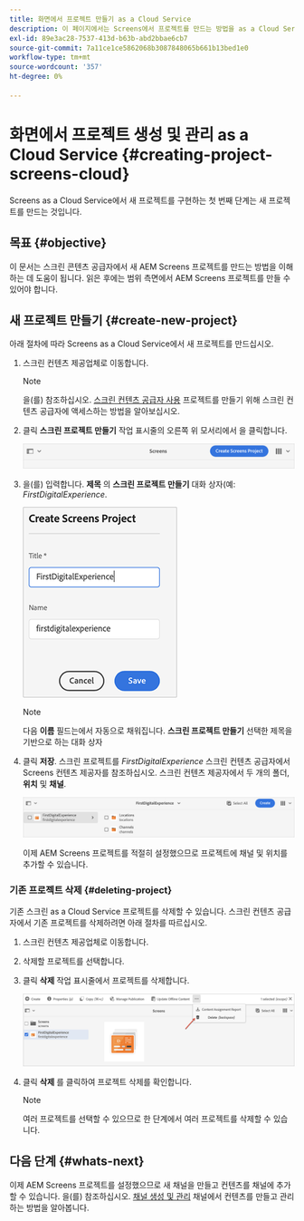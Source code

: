 ```yaml
---
title: 화면에서 프로젝트 만들기 as a Cloud Service
description: 이 페이지에서는 Screens에서 프로젝트를 만드는 방법을 as a Cloud Service으로 설명합니다.
exl-id: 89e3ac28-7537-413d-b63b-abd2bbae6cb7
source-git-commit: 7a11ce1ce5862068b3087848065b661b13bed1e0
workflow-type: tm+mt
source-wordcount: '357'
ht-degree: 0%

---
```


# 화면에서 프로젝트 생성 및 관리 as a Cloud Service {#creating-project-screens-cloud}

Screens as a Cloud Service에서 새 프로젝트를 구현하는 첫 번째 단계는 새 프로젝트를 만드는 것입니다.

## 목표 {#objective}

이 문서는 스크린 콘텐츠 공급자에서 새 AEM Screens 프로젝트를 만드는 방법을 이해하는 데 도움이 됩니다. 읽은 후에는 범위 측면에서 AEM Screens 프로젝트를 만들 수 있어야 합니다.

## 새 프로젝트 만들기 {#create-new-project}

아래 절차에 따라 Screens as a Cloud Service에서 새 프로젝트를 만드십시오.

1. 스크린 컨텐츠 제공업체로 이동합니다.

   >[!NOTE]
   >을(를) 참조하십시오. [스크린 컨텐츠 공급자 사용](https://experienceleague.adobe.com/docs/experience-manager-cloud-service/screens-as-cloud-service/configure-screens-cloud/using-screens-content-provider.html?lang=en) 프로젝트를 만들기 위해 스크린 컨텐츠 공급자에 액세스하는 방법을 알아보십시오.

1. 클릭 **스크린 프로젝트 만들기** 작업 표시줄의 오른쪽 위 모서리에서 을 클릭합니다.

   ![](/help/screens-cloud/assets/create-content/create-screens-project1.png)

1. 을(를) 입력합니다. **제목** 의 **스크린 프로젝트 만들기** 대화 상자(예: *FirstDigitalExperience*.

   ![](/help/screens-cloud/assets/create-content/create-screens-project2.png)

   >[!NOTE]
   >다음 **이름** 필드는에서 자동으로 채워집니다. **스크린 프로젝트 만들기** 선택한 제목을 기반으로 하는 대화 상자

1. 클릭 **저장**. 스크린 프로젝트를 *FirstDigitalExperience* 스크린 컨텐츠 공급자에서 Screens 컨텐츠 제공자를 참조하십시오. 스크린 컨텐츠 제공자에서 두 개의 폴더, **위치** 및 **채널**.

   ![](/help/screens-cloud/assets/create-content/create-screens-project3.png)

   이제 AEM Screens 프로젝트를 적절히 설정했으므로 프로젝트에 채널 및 위치를 추가할 수 있습니다.

### 기존 프로젝트 삭제 {#deleting-project}

기존 스크린 as a Cloud Service 프로젝트를 삭제할 수 있습니다.
스크린 컨텐츠 공급자에서 기존 프로젝트를 삭제하려면 아래 절차를 따르십시오.

1. 스크린 컨텐츠 제공업체로 이동합니다.
1. 삭제할 프로젝트를 선택합니다.
1. 클릭 **삭제** 작업 표시줄에서 프로젝트를 삭제합니다.

   ![](/help/screens-cloud/assets/create-content/create-project5.png)

1. 클릭 **삭제** 를 클릭하여 프로젝트 삭제를 확인합니다.

   >[!NOTE]
   >여러 프로젝트를 선택할 수 있으므로 한 단계에서 여러 프로젝트를 삭제할 수 있습니다.

## 다음 단계 {#whats-next}

이제 AEM Screens 프로젝트를 설정했으므로 새 채널을 만들고 컨텐츠를 채널에 추가할 수 있습니다. 을(를) 참조하십시오. [채널 생성 및 관리](creating-channels-screens-cloud.md) 채널에서 컨텐츠를 만들고 관리하는 방법을 알아봅니다.
